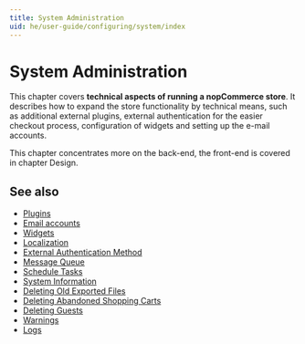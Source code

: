 ```yaml
---
title: System Administration
uid: he/user-guide/configuring/system/index
---
```


# System Administration

This chapter covers **technical aspects of running a nopCommerce store**. It describes how to expand the store functionality by technical means, such as additional external plugins, external authentication for the easier checkout process, configuration of widgets and setting up the e-mail accounts.

This chapter concentrates more on the back-end, the front-end is covered in chapter Design.

## See also

* [Plugins](xref:he/user-guide/configuring/system/plugins)
* [Email accounts](xref:he/user-guide/configuring/system/email-accounts)
* [Widgets](xref:he/user-guide/configuring/system/widgets/index)
* [Localization](xref:he/user-guide/configuring/system/localization)
* [External Authentication Method](xref:he/user-guide/configuring/system/external-authentication/index)
* [Message Queue](xref:he/user-guide/configuring/system/message-queue)
* [Schedule Tasks](xref:he/user-guide/configuring/system/schedule-tasks)
* [System Information](xref:he/user-guide/configuring/system/system-information)
* [Deleting Old Exported Files](xref:he/user-guide/configuring/system/deleting-old-exported-files)
* [Deleting Abandoned Shopping Carts](xref:he/user-guide/configuring/system/deleting-abandoned-shopping-carts)
* [Deleting Guests](xref:he/user-guide/configuring/system/deleting-guests)
* [Warnings](xref:he/user-guide/configuring/system/warnings)
* [Logs](xref:he/user-guide/configuring/system/log)